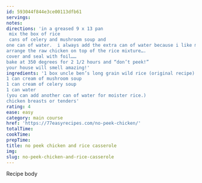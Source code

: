 ```yaml
---
id: 593044f844e3ce00113dfb61
servings:
notes:
directions: 'in a greased 9 x 13 pan
 mix the box of rice
 cans of celery and mushroom soup and
one can of water.  i always add the extra can of water because i like moist rice.
arrange the raw chicken on top of the rice mixture….
cover and seal with foil……
bake at 350 degrees for 2 1/2 hours and “don’t peek!”
your house will smell amazing!'
ingredients: '1 box uncle ben’s long grain wild rice (original recipe)
1 can cream of mushroom soup
1 can cream of celery soup
1 can water
(you can add another can of water for moister rice.)
chicken breasts or tenders'
rating: 4
ease: easy
category: main course
href: 'https://77easyrecipes.com/no-peek-chicken/'
totalTime:
cookTime:
prepTime:
title: no peek chicken and rice casserole
img:
slug: no-peek-chicken-and-rice-casserole
---
```

Recipe body